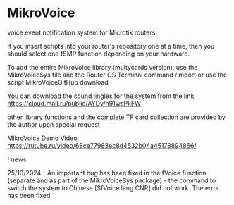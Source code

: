 # MikroVoice
voice event notification system for Microtik routers

If you insert scripts into your router's repository one at a time, then you should select one fSMP function depending on your hardware.

To add the entire MikroVoice library (multycards version), use the MikroVoiceSys file and the Router OS Terminal command /import
or use the script MikroVoiceGitHub download

You can download the sound jingles for the system from the link: https://cloud.mail.ru/public/AYDy/h91wsPkFW

other library functions and the complete TF card collection are provided by the author upon special request

MikroVoice Demo Video: https://rutube.ru/video/68ce77983ec8d4532b04a45178894866/

! news:

25/10/2024 - An important bug has been fixed in the fVoice function (separate and as part of the MikroVoiceSys package) - the command to switch the system to Chinese [$fVoice lang CNR] did not work. The error has been fixed.
